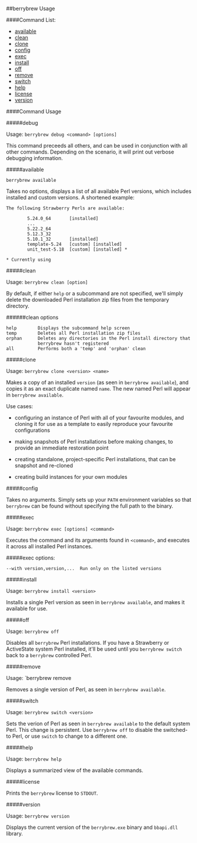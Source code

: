 ##berrybrew Usage

####Command List:

- [available](#available)
- [clean](#clean)
- [clone](#clone)
- [config](#config)
- [exec](#exec)
- [install](#install)
- [off](#off)
- [remove](#remove)
- [switch](#switch)
- [help](#help)
- [license](#license)
- [version](#version)

####Command Usage

#####debug

Usage:  `berrybrew debug <command> [options]`

This command preceeds all others, and can be used in conjunction with
all other commands. Depending on the scenario, it will print out verbose
debugging information.

#####available

    berrybrew available

Takes no options, displays a list of all available Perl versions, which
includes installed and custom versions. A shortened example:

    The following Strawberry Perls are available:

            5.24.0_64       [installed]
            ...
            5.22.2_64
            5.12.3_32
            5.10.1_32       [installed]
            template-5.24   [custom] [installed]
            unit_test-5.18  [custom] [installed] *

    * Currently using

#####clean

Usage:  `berrybrew clean [option]`

By default, if either `help` or a subcommand are not specified, we'll
simply delete the downloaded Perl installation zip files from the temporary
directory.

######clean options

    help        Displays the subcommand help screen
    temp        Deletes all Perl installation zip files
    orphan      Deletes any directories in the Perl install directory that
                berrybrew hasn't registered
    all         Performs both a 'temp' and 'orphan' clean

#####clone

Usage: `berrybrew clone <version> <name>`

Makes a copy of an installed `version` (as seen in `berrybrew available`), 
and copies it as an exact duplicate named `name`. The new named Perl will 
appear in `berrybrew available`.

Use cases:

- configuring an instance of Perl with all of your favourite modules, and
cloning it for use as a template to easily reproduce your favourite 
configurations

- making snapshots of Perl installations before making changes, to provide
an immediate restoration point

- creating standalone, project-specific Perl installations, that can be
snapshot and re-cloned

- creating build instances for your own modules

#####config

Takes no arguments. Simply sets up your `PATH` environment variables so that
`berrybrew` can be found without specifying the full path to the binary.

#####exec

Usage:  `berrybrew exec [options] <command>`

Executes the command and its arguments found in `<command>`, and
executes it across all installed Perl instances.

#####exec options:

    --with version,version,...  Run only on the listed versions

#####install

Usage:  `berrybrew install <version>`

Installs a single Perl version as seen in `berrybrew available`, and makes it
available for use.

#####off

Usage:  `berrybrew off`

Disables all `berrybrew` Perl installations. If you have a Strawberry or
ActiveState system Perl installed, it'll be used until you `berrybrew switch`
back to a `berrybrew` controlled Perl.

#####remove

Usage:  `berrybrew remove <version>

Removes a single version of Perl, as seen in `berrybrew available`.

#####switch

Usage:  `berrybrew switch <version>`

Sets the verion of Perl as seen in `berrybrew available` to the default
system Perl. This change is persistent. Use `berrybrew off` to disable the
switched-to Perl, or use `switch` to change to a different one.

#####help

Usage:  `berrybrew help`

Displays a summarized view of the available commands.

#####license

Prints the `berrybrew` license to `STDOUT`.

#####version

Usage:  `berrybrew version`

Displays the current version of the `berrybrew.exe` binary and `bbapi.dll`
library.
